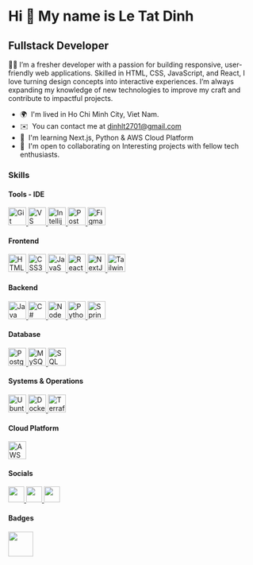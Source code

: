 # Hi 👋 My name is Le Tat Dinh #

## Fullstack Developer #

🧑‍💻 I’m a fresher developer with a passion for building responsive, user-friendly web applications. Skilled in HTML,
CSS, JavaScript, and React, I love turning design concepts into interactive experiences. I’m always expanding my
knowledge of new technologies to improve my craft and contribute to impactful projects.

* 🌍  I'm lived in Ho Chi Minh City, Viet Nam.
* ✉️  You can contact me at [dinhlt2701@gmail.com](mailto:levanisarishvili322@gmail.com)
* 🧠  I'm learning Next.js, Python & AWS Cloud Platform
* 🤝  I'm open to collaborating on Interesting projects with fellow tech enthusiasts.

### Skills ###

#### Tools - IDE ####

<a href="https://git-scm.com/" target="_blank" rel="noreferrer">
    <img src="https://raw.githubusercontent.com/danielcranney/readme-generator/main/public/icons/skills/git-colored.svg"
        width="36" height="36" alt="Git" />
</a>
<a href="https://code.visualstudio.com/" target="_blank" rel="noreferrer">
    <img src="https://upload.wikimedia.org/wikipedia/commons/thumb/9/9a/Visual_Studio_Code_1.35_icon.svg/800px-Visual_Studio_Code_1.35_icon.svg.png"
        width="36" height="36" alt="VS Code" />
</a>
<a href="https://www.jetbrains.com/idea/download/?section=windows" target="_blank" rel="noreferrer">
    <img src="https://encrypted-tbn0.gstatic.com/images?q=tbn:ANd9GcT8fbwusxe4WMoRjHlWi_5QYN5VlDqZmwXDgQ&s" width="36"
        height="36" alt="Intellij" />
</a>
<a href="https://www.postman.com/" target="_blank" rel="noreferrer">
    <img src="https://res.cloudinary.com/postman/image/upload/t_team_logo_pubdoc/v1/team/2893aede23f01bfcbd2319326bc96a6ed0524eba759745ed6d73405a3a8b67a8"
        width="36" height="36" alt="Postman" />
</a>
<a href="https://www.figma.com/" target="_blank" rel="noreferrer">
    <img src="https://raw.githubusercontent.com/danielcranney/readme-generator/main/public/icons/skills/figma-colored.svg"
        width="36" height="36" alt="Figma" />
</a>

#### Frontend ####

<a href="https://code.visualstudio.com/" target="_blank" rel="noreferrer">
    <img src="https://raw.githubusercontent.com/danielcranney/readme-generator/main/public/icons/skills/html5-colored.svg"
        width="36" height="36" alt="HTML5" />
</a>
<a href="https://www.w3.org/TR/CSS/#css" target="_blank" rel="noreferrer">
    <img src="https://raw.githubusercontent.com/danielcranney/readme-generator/main/public/icons/skills/css3-colored.svg"
        width="36" height="36" alt="CSS3" />
</a>
<a href="https://res.cloudinary.com/postman/image/upload/t_team_logo_pubdoc/v1/team/2893aede23f01bfcbd2319326bc96a6ed0524eba759745ed6d73405a3a8b67a8"
    target="_blank" rel="noreferrer">
    <img src="https://raw.githubusercontent.com/danielcranney/readme-generator/main/public/icons/skills/javascript-colored.svg"
        width="36" height="36" alt="JavaScript" />
</a>
<a href="https://reactjs.org/" target="_blank" rel="noreferrer">
    <img src="https://raw.githubusercontent.com/danielcranney/readme-generator/main/public/icons/skills/react-colored.svg"
        width="36" height="36" alt="React" />
</a>
<a href="https://nextjs.org/docs" target="_blank" rel="noreferrer">
    <img src="https://raw.githubusercontent.com/danielcranney/readme-generator/main/public/icons/skills/nextjs-colored.svg"
        width="36" height="36" alt="NextJs" />
</a>
<a href="https://tailwindcss.com/" target="_blank" rel="noreferrer">
    <img src="https://raw.githubusercontent.com/danielcranney/readme-generator/main/public/icons/skills/tailwindcss-colored.svg"
        width="36" height="36" alt="TailwindCSS" />
</a>

#### Backend ####

<a href="https://www.java.com/" target="_blank" rel="noreferrer">
    <img src="https://banner2.cleanpng.com/20181126/zpf/kisspng-java-scalable-vector-graphics-computer-software-lo-reveal-js-the-html-presentation-framework-1713918309448.webp"
        width="36" height="36" alt="Java" />
</a>
<a href="https://learn.microsoft.com/vi-vn/dotnet/csharp/programming-guide/concepts/" target="_blank" rel="noreferrer">
    <img src="https://banner2.cleanpng.com/20180831/iua/kisspng-c-programming-language-logo-microsoft-visual-stud-atlas-portfolio-1713945971245.webp"
        width="36" height="36" alt="C#" />
</a>
<a href="https://nodejs.org/en" target="_blank" rel="noreferrer">
    <img src="https://banner2.cleanpng.com/20180821/zwc/39e9b8bbcc5ea47a102ee953d70ff430.webp" width="36" height="36"
        alt="NodeJs" />
</a>
<a href="https://www.python.org/" target="_blank" rel="noreferrer">
    <img src="https://quantumzeitgeist.com/wp-content/uploads/pythoned.png" width="36" height="36" alt="Python" />
</a>
<a href="https://spring.io/projects/spring-boot" target="_blank" rel="noreferrer">
    <img src="https://images-cdn.openxcell.com/wp-content/uploads/2024/07/25070933/springboot-inner.svg" width="36"
        height="36" alt="Spring Boot" />
</a>

#### Database ####

<a href="https://www.postgresql.org/" target="_blank" rel="noreferrer">
    <img src="https://raw.githubusercontent.com/danielcranney/readme-generator/main/public/icons/skills/postgresql-colored.svg"
        width="36" height="36" alt="PostgreSQL" />
</a>
<a href="https://www.mysql.com/" target="_blank" rel="noreferrer">
    <img src="https://pipedream.com/s.v0/app_1YMhwo/logo/orig" width="36" height="36" alt="MySQL" />
</a>
<a href="https://www.mysql.com/" target="_blank" rel="noreferrer">
    <img src="https://banner2.cleanpng.com/20180805/xgo/93261fdbdda2d37443bab5dcdc33365c.webp" width="36" height="36"
        alt="SQL Server" />
</a>

#### Systems & Operations ####

<a href="https://ubuntu.com/download" target="_blank" rel="noreferrer">
    <img src="https://tltvietnam.vn/upload/images/ubuntu-server-4.jpg" width="36" height="36" alt="Ubuntu" />
</a>
<a href="https://www.docker.com/" target="_blank" rel="noreferrer">
    <img src="https://homepage-media.s3.ap-southeast-1.amazonaws.com/wp-content/uploads/2021/01/28133406/docker-banner.png"
        width="36" height="36" alt="Docker" />
</a>
<a href="https://www.terraform.io/" target="_blank" rel="noreferrer">
    <img src="https://huongdanjava.com/wp-content/uploads/2023/04/terraform.png" width="36" height="36"
        alt="Terraform" />
</a>

#### Cloud Platform ####

<a href="https://aws.amazon.com/vi/" target="_blank" rel="noreferrer">
    <img src="https://media.licdn.com/dms/image/D4D12AQEmC2CSTK0unw/article-cover_image-shrink_600_2000/0/1691964348159?e=2147483647&v=beta&t=UA2DD5lAEDP28NHD9BRZIoriUAdwNxY8P465qku8lNY"
        width="36" height="36" alt="AWS" />
</a>

#### Socials ####

<a href="https://github.com/dinh-le2701" target="_blank" rel="noreferrer">
        <img src="https://raw.githubusercontent.com/danielcranney/readme-generator/main/public/icons/socials/github.svg"
            width="32" height="32" />
    </a>
    <a href="https://www.linkedin.com/in/dinh-le-60454427a/" target="_blank" rel="noreferrer">
        <img src="https://raw.githubusercontent.com/danielcranney/readme-generator/main/public/icons/socials/linkedin.svg"
            width="32" height="32" />
    </a>
    <a href="+84943483739" target="_blank" rel="noreferrer">
        <img src="https://upload.wikimedia.org/wikipedia/commons/thumb/6/6b/WhatsApp.svg/1022px-WhatsApp.svg.png"
            width="32" height="32" />
    </a>

#### Badges ####

<a href="https://www.credly.com/users/cdrdle141931" target="_blank" rel="noreferrer">
    <img src="https://images.credly.com/images/c4689f29-3940-42ca-823e-340ea05dd936/blob" width="50" height="50" />
</a>